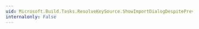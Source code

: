 ```yaml
---
uid: Microsoft.Build.Tasks.ResolveKeySource.ShowImportDialogDespitePreviousFailures
internalonly: False
---
```

